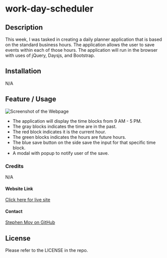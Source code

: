 # work-day-scheduler

## Description

This week, I was tasked in creating a daily planner application that is based on the standard business hours. The application allows the user to save events within each of those hours. The application will run in the browser with uses of jQuery, Daysjs, and Bootstrap.

## Installation

N/A

## Feature / Usage

![Screenshot of the Webpage](./assets/images/work-day.gif)

* The application will display the time blocks from 9 AM - 5 PM.
* The gray blocks indicates the time are in the past.
* The red block indicates it is the current hour.
* The green blocks indicates the hours are future hours.
* The blue save button on the side save the input for that specific time block.
* A modal with popup to notify user of the save.

### Credits

N/A

#### Website Link
[Click here for live site](https://slmov215.github.io/work-day-scheduler/)

#### Contact
[Stephen Mov on GitHub](https://github.com/slmov215/work-day-scheduler)
## License

Please refer to the LICENSE in the repo.
